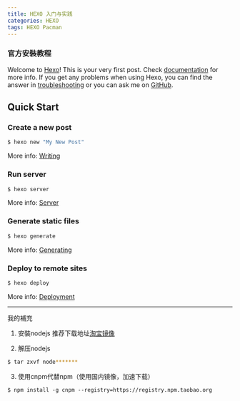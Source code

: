 ```yaml
---
title: HEXO 入门与实践
categories: HEXO
tags: HEXO Pacman
---
```

### 官方安裝教程
Welcome to [Hexo](https://hexo.io/)! This is your very first post. Check [documentation](https://hexo.io/docs/) for more info. If you get any problems when using Hexo, you can find the answer in [troubleshooting](https://hexo.io/docs/troubleshooting.html) or you can ask me on [GitHub](https://github.com/hexojs/hexo/issues).

## Quick Start

### Create a new post

``` bash
$ hexo new "My New Post"
```

More info: [Writing](https://hexo.io/docs/writing.html)

### Run server

``` bash
$ hexo server
```

More info: [Server](https://hexo.io/docs/server.html)

### Generate static files

``` bash
$ hexo generate
```

More info: [Generating](https://hexo.io/docs/generating.html)

### Deploy to remote sites

``` bash
$ hexo deploy
```

More info: [Deployment](https://hexo.io/docs/deployment.html)

---------

我的補充
1. 安裝nodejs
推荐下载地址[淘宝镜像](http://npm.taobao.org/)

2. 解压nodejs
```bash
$ tar zxvf node*******
```

3. 使用cnpm代替npm（使用国内镜像，加速下载）
```
$ npm install -g cnpm --registry=https://registry.npm.taobao.org
```

